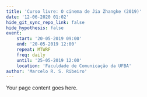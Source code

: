 ```yaml
---
title: 'Curso livre: O cinema de Jia Zhangke (2019)'
date: '12-06-2020 01:02'
hide_git_sync_repo_link: false
hide_hypothesis: false
event:
    start: '20-05-2019 09:00'
    end: '20-05-2019 12:00'
    repeat: MTWRF
    freq: daily
    until: '25-05-2019 12:00'
    location: 'Faculdade de Comunicação da UFBA'
author: 'Marcelo R. S. Ribeiro'
---
```


Your page content goes here.